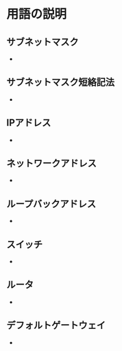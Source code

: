 # 用語の説明

## サブネットマスク
* 
## サブネットマスク短絡記法
* 
## IPアドレス
* 
## ネットワークアドレス
* 
## ループバックアドレス
* 
## スイッチ
*
## ルータ
*
## デフォルトゲートウェイ
*
